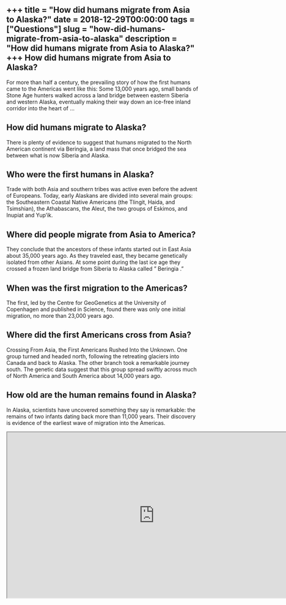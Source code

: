 +++
title = "How did humans migrate from Asia to Alaska?"
date = 2018-12-29T00:00:00
tags = ["Questions"]
slug = "how-did-humans-migrate-from-asia-to-alaska"
description = "How did humans migrate from Asia to Alaska?"
+++
How did humans migrate from Asia to Alaska?
-------------------------------------------

For more than half a century, the prevailing story of how the first humans came to the Americas went like this: Some 13,000 years ago, small bands of Stone Age hunters walked across a land bridge between eastern Siberia and western Alaska, eventually making their way down an ice-free inland corridor into the heart of …

How did humans migrate to Alaska?
---------------------------------

There is plenty of evidence to suggest that humans migrated to the North American continent via Beringia, a land mass that once bridged the sea between what is now Siberia and Alaska.

Who were the first humans in Alaska?
------------------------------------

Trade with both Asia and southern tribes was active even before the advent of Europeans. Today, early Alaskans are divided into several main groups: the Southeastern Coastal Native Americans (the Tlingit, Haida, and Tsimshian), the Athabascans, the Aleut, the two groups of Eskimos, and Inupiat and Yup’ik.

Where did people migrate from Asia to America?
----------------------------------------------

They conclude that the ancestors of these infants started out in East Asia about 35,000 years ago. As they traveled east, they became genetically isolated from other Asians. At some point during the last ice age they crossed a frozen land bridge from Siberia to Alaska called ” Beringia .”

When was the first migration to the Americas?
---------------------------------------------

The first, led by the Centre for GeoGenetics at the University of Copenhagen and published in Science, found there was only one initial migration, no more than 23,000 years ago.

Where did the first Americans cross from Asia?
----------------------------------------------

Crossing From Asia, the First Americans Rushed Into the Unknown. One group turned and headed north, following the retreating glaciers into Canada and back to Alaska. The other branch took a remarkable journey south. The genetic data suggest that this group spread swiftly across much of North America and South America about 14,000 years ago.

How old are the human remains found in Alaska?
----------------------------------------------

In Alaska, scientists have uncovered something they say is remarkable: the remains of two infants dating back more than 11,000 years. Their discovery is evidence of the earliest wave of migration into the Americas.

<iframe allow="accelerometer; autoplay; clipboard-write; encrypted-media; gyroscope; picture-in-picture" allowfullscreen="" class="__youtube_prefs__  epyt-is-override  no-lazyload" data-no-lazy="1" data-origheight="433" data-origwidth="770" data-skipgform_ajax_framebjll="" height="433" id="_ytid_19311" loading="lazy" src="https://www.youtube.com/embed/hFgDS3yjGIA?enablejsapi=1&autoplay=0&cc_load_policy=0&cc_lang_pref=&iv_load_policy=1&loop=0&modestbranding=0&rel=1&fs=1&playsinline=0&autohide=2&theme=dark&color=red&controls=1&" title="YouTube player" width="770"></iframe>